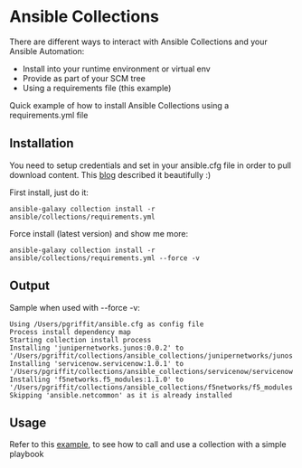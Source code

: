 # Ansible Collections

There are different ways to interact with Ansible Collections and your Ansible Automation:

  - Install into your runtime environment or virtual env
  - Provide as part of your SCM tree
  - Using a requirements file (this example)

Quick example of how to install Ansible Collections using a requirements.yml file

## Installation

You need to setup credentials and set in your ansible.cfg file in order to pull download content. This [blog](https://www.ansible.com/blog/hands-on-with-ansible-collections) described it beautifully :)

First install, just do it:
```
ansible-galaxy collection install -r ansible/collections/requirements.yml
```

Force install (latest version) and show me more:
```
ansible-galaxy collection install -r ansible/collections/requirements.yml --force -v
```

## Output

Sample when used with --force -v:

```
Using /Users/pgriffit/ansible.cfg as config file
Process install dependency map
Starting collection install process
Installing 'junipernetworks.junos:0.0.2' to '/Users/pgriffit/collections/ansible_collections/junipernetworks/junos'
Installing 'servicenow.servicenow:1.0.1' to '/Users/pgriffit/collections/ansible_collections/servicenow/servicenow'
Installing 'f5networks.f5_modules:1.1.0' to '/Users/pgriffit/collections/ansible_collections/f5networks/f5_modules'
Skipping 'ansible.netcommon' as it is already installed
```

## Usage

Refer to this [example](../snow_collection_example.yml), to see how to call and use a collection with a simple playbook

